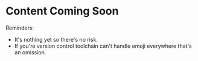 # Content Coming Soon

Reminders:
- It's nothing yet so there's no risk.
- If you're version control toolchain can't handle emoji everywhere that's an omission.
